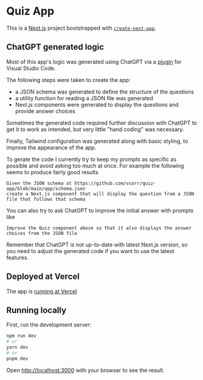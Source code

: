 
# Quiz App

This is a [Next.js](https://nextjs.org/) project bootstrapped with [`create-next-app`](https://github.com/vercel/next.js/tree/canary/packages/create-next-app). 

## ChatGPT generated logic

Most of this app's logic was generated using ChatGPT via a [plugin](https://marketplace.visualstudio.com/items?itemName=gencay.vscode-chatgpt) for Visual Studio Code.

The following steps were taken to create the app: 
- a JSON schema was generated to define the structure of the questions
- a utility function for reading a JSON file was generated
- Next.js components were generated to display the questions and provide answer choices
  
Sometimes the generated code required further discussion with ChatGPT to get it to work as intended, but very little "hand coding" was necessary. 

Finally, Tailwind configuration was generated along with basic styling, to improve the appearance of the app.

To gerate the code I currently try to keep my prompts as specific as possible and avoid asking too much at once.
For example the following seems to produce fairly good results
```
Given the JSON schema at https://github.com/vcorr/quiz-app/blob/main/app/schema.json 
create a Next.js component that will display the question from a JSON file that follows that schema
```
You can also try to ask ChatGPT to improve the initial answer with prompts like
```
Improve the Quiz component above so that it also displays the answer choices from the JSON file
```
Remember that ChatGPT is not up-to-date with latest Next.js version, so you need to adjust the generated code if you want to use the latest features.

## Deployed at Vercel

The app is [running at Vercel](https://quiz-app-blush-six.vercel.app/)

## Running locally

First, run the development server:

```bash
npm run dev
# or
yarn dev
# or
pnpm dev
```

Open [http://localhost:3000](http://localhost:3000) with your browser to see the result.

